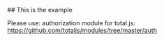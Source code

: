 ## This is the example

Please use: authorization module for total.js:
https://github.com/totaljs/modules/tree/master/auth